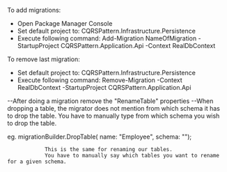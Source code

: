 ﻿To add migrations:
+ Open Package Manager Console
+ Set default project to: CQRSPattern.Infrastructure.Persistence
+ Execute following command: Add-Migration NameOfMigration -StartupProject CQRSPattern.Application.Api -Context RealDbContext

To remove last migration:
+ Set default project to: CQRSPattern.Infrastructure.Persistence
+ Execute following command:  Remove-Migration -Context RealDbContext -StartupProject CQRSPattern.Application.Api

--After doing a migration remove the "RenameTable" properties
--When dropping a table, the migrator does not mention from which schema it has to drop the table. 
  You have to manually type from which schema you wish to drop the table.
  
eg.      migrationBuilder.DropTable(
                name: "Employee",
                schema: "");

                This is the same for renaming our tables.
                You have to manually say which tables you want to rename for a given schema.